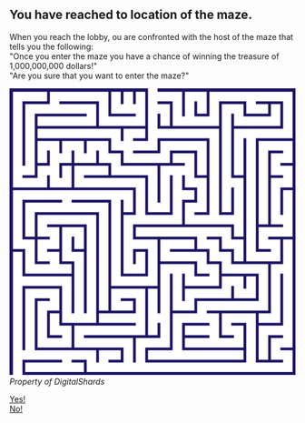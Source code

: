 ## You have reached to location of the maze.
When you reach the lobby, ou are confronted with the host of the maze that tells you the following:   
"Once you enter the maze you have a chance of winning the treasure of 1,000,000,000 dollars!"   
"Are you sure that you want to enter the maze?"   

![Maze](../images/maze.png)  
_Property of DigitalShards_
  
[Yes!](enter-maze.md)   
[No!](enter-maze-no.md)